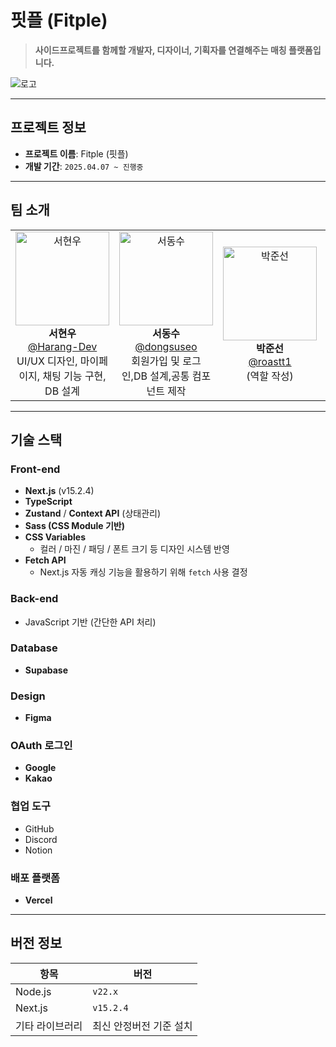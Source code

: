 # **핏플 (Fitple)**

> **사이드프로젝트를 함께할 개발자, 디자이너, 기획자를 연결해주는 매칭 플랫폼입니다.**

![로고](https://github.com/user-attachments/assets/e5255724-3218-4f61-9a94-4b5d7b90232c)


---

## **프로젝트 정보**

- **프로젝트 이름**: Fitple (핏플)  
- **개발 기간**: `2025.04.07 ~ 진행중`

---

## **팀 소개**

<table align="center">
  <tr>
    <td align="center">
      <img src="https://github.com/Harang-Dev.png" width="150" height="150" alt="서현우"/><br/>
      <strong>서현우</strong><br/>
      <a href="https://github.com/Harang-Dev">@Harang-Dev</a><br/>
      UI/UX 디자인, 마이페이지, 채팅 기능 구현, DB 설계
    </td>
    <td align="center">
      <img src="https://github.com/dongsuseo.png" width="150" height="150" alt="서동수"/><br/>
      <strong>서동수</strong><br/>
      <a href="https://github.com/dongsuseo">@dongsuseo</a><br/>
      회원가입 및 로그인,DB 설계,공통 컴포넌트 제작
    </td>
    <td align="center">
      <img src="https://github.com/roastt1.png" width="150" height="150" alt="박준선"/><br/>
      <strong>박준선</strong><br/>
      <a href="https://github.com/roastt1">@roastt1</a><br/>
      (역할 작성)
    </td>
    <td align="center">
      <img src="https://github.com/uudeok.png" width="150" height="150" alt="서유덕"/><br/>
      <strong>서유덕</strong><br/>
      <a href="https://github.com/uudeok">@uudeok</a><br/>
      (역할 작성)
    </td>
  </tr>
</table>

---

## **기술 스택**

### **Front-end**
- **Next.js** (v15.2.4)
- **TypeScript**
- **Zustand** / **Context API** (상태관리)
- **Sass (CSS Module 기반)**  
- **CSS Variables**  
  - 컬러 / 마진 / 패딩 / 폰트 크기 등 디자인 시스템 반영  
- **Fetch API**
  - Next.js 자동 캐싱 기능을 활용하기 위해 `fetch` 사용 결정

### **Back-end**
- JavaScript 기반 (간단한 API 처리)

### **Database**
- **Supabase**

### **Design**
- **Figma**

### **OAuth 로그인**
- **Google**
- **Kakao**

### **협업 도구**
- GitHub
- Discord
- Notion

### **배포 플랫폼**
- **Vercel**

---

## **버전 정보**
| 항목 | 버전 |
|------|-------|
| Node.js | `v22.x` |
| Next.js | `v15.2.4` |
| 기타 라이브러리 | 최신 안정버전 기준 설치 |
